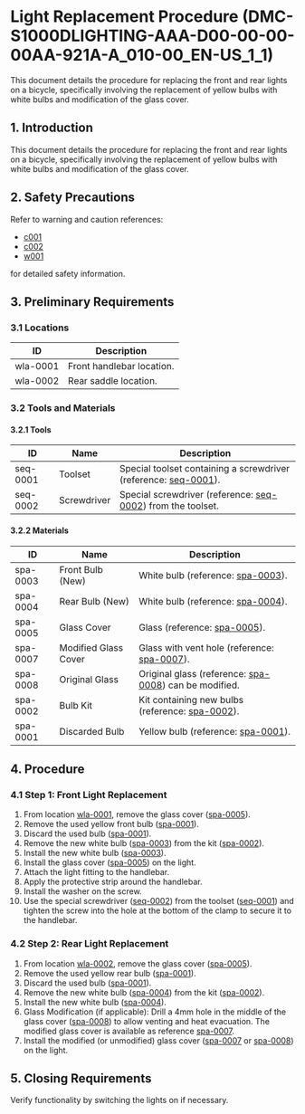 # Light Replacement Procedure (DMC-S1000DLIGHTING-AAA-D00-00-00-00AA-921A-A_010-00_EN-US_1_1)

This document details the procedure for replacing the front and rear lights on a bicycle, specifically involving the replacement of yellow bulbs with white bulbs and modification of the glass cover.

## 1. Introduction

This document details the procedure for replacing the front and rear lights on a bicycle, specifically involving the replacement of yellow bulbs with white bulbs and modification of the glass cover.

## 2. Safety Precautions

Refer to warning and caution references:

* [c001](c001)
* [c002](c002)
* [w001](w001)

for detailed safety information.

## 3. Preliminary Requirements

### 3.1 Locations

| ID       | Description                  |
|----------|------------------------------|
| wla-0001 | Front handlebar location.     |
| wla-0002 | Rear saddle location.        |

### 3.2 Tools and Materials

#### 3.2.1 Tools

| ID       | Name       | Description                                                              |
|----------|------------|--------------------------------------------------------------------------|
| seq-0001 | Toolset    | Special toolset containing a screwdriver (reference: [seq-0001](seq-0001)). |
| seq-0002 | Screwdriver| Special screwdriver (reference: [seq-0002](seq-0002)) from the toolset.      |

#### 3.2.2 Materials

| ID       | Name                | Description                                            |
|----------|---------------------|--------------------------------------------------------|
| spa-0003 | Front Bulb (New)    | White bulb (reference: [spa-0003](spa-0003)).        |
| spa-0004 | Rear Bulb (New)     | White bulb (reference: [spa-0004](spa-0004)).        |
| spa-0005 | Glass Cover          | Glass (reference: [spa-0005](spa-0005)).            |
| spa-0007 | Modified Glass Cover | Glass with vent hole (reference: [spa-0007](spa-0007)). |
| spa-0008 | Original Glass       | Original glass (reference: [spa-0008](spa-0008)) can be modified.|
| spa-0002 | Bulb Kit             | Kit containing new bulbs (reference: [spa-0002](spa-0002)).|
| spa-0001 | Discarded Bulb       | Yellow bulb (reference: [spa-0001](spa-0001)).        |

## 4. Procedure

### 4.1 Step 1: Front Light Replacement

1. From location [wla-0001](wla-0001), remove the glass cover ([spa-0005](spa-0005)).
2. Remove the used yellow front bulb ([spa-0001](spa-0001)).
3. Discard the used bulb ([spa-0001](spa-0001)).
4. Remove the new white bulb ([spa-0003](spa-0003)) from the kit ([spa-0002](spa-0002)).
5. Install the new white bulb ([spa-0003](spa-0003)).
6. Install the glass cover ([spa-0005](spa-0005)) on the light.
7. Attach the light fitting to the handlebar.
8. Apply the protective strip around the handlebar.
9. Install the washer on the screw.
10. Use the special screwdriver ([seq-0002](seq-0002)) from the toolset ([seq-0001](seq-0001)) and tighten the screw into the hole at the bottom of the clamp to secure it to the handlebar.

### 4.2 Step 2: Rear Light Replacement

1. From location [wla-0002](wla-0002), remove the glass cover ([spa-0005](spa-0005)).
2. Remove the used yellow rear bulb ([spa-0001](spa-0001)).
3. Discard the used bulb ([spa-0001](spa-0001)).
4. Remove the new white bulb ([spa-0004](spa-0004)) from the kit ([spa-0002](spa-0002)).
5. Install the new white bulb ([spa-0004](spa-0004)).
6. Glass Modification (if applicable): Drill a 4mm hole in the middle of the glass cover ([spa-0008](spa-0008)) to allow venting and heat evacuation. The modified glass cover is available as reference [spa-0007](spa-0007).
7. Install the modified (or unmodified) glass cover ([spa-0007](spa-0007) or [spa-0008](spa-0008)) on the light.

## 5. Closing Requirements

Verify functionality by switching the lights on if necessary.